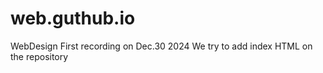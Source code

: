 # web.guthub.io
WebDesign
First recording on Dec.30 2024
We try to add index HTML on the repository

